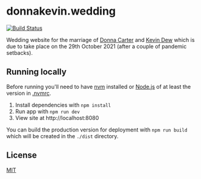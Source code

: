 # donnakevin.wedding

[![Build Status](https://travis-ci.org/kevindew/donnakevin.wedding.svg?branch=master)](https://travis-ci.org/kevindew/donnakevin.wedding)

Wedding website for the marriage of
[Donna Carter](https://github.com/donnacarter) and
[Kevin Dew](https://github.com/kevindew) which is due to
take place on the 29th October 2021 (after a couple of pandemic setbacks).

## Running locally

Before running you'll need to have [nvm](https://github.com/nvm-sh/nvm)
installed or [Node.js](https://nodejs.org) of at least the version in
[.nvmrc](./.nvmrc).

1. Install dependencies with `npm install`
2. Run app with `npm run dev`
3. View site at http://localhost:8080

You can build the production version for deployment with `npm run build` which
will be created in the `./dist` directory.

## License

[MIT](./LICENSE)
